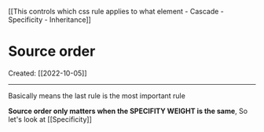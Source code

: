 [[This controls which css rule applies to what element - Cascade - Specificity - Inheritance]]

# Source order
Created:  [[2022-10-05]]

---
Basically means the last rule is the most important rule

**Source order only matters when the SPECIFITY WEIGHT is the same**, 
So let's look at [[Specificity]]











